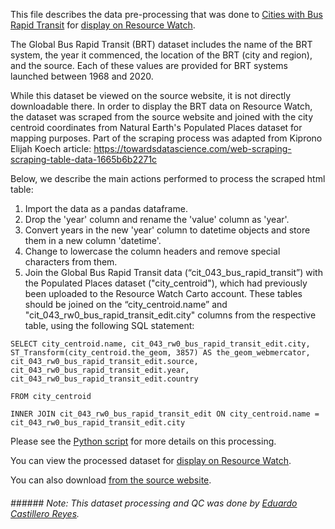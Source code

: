 This file describes the data pre-processing that was done to [Cities with Bus Rapid Transit](https://brtdata.org/indicators/systems/year_system_commenced) for [display on Resource Watch](https://bit.ly/3FGqorD).

The Global Bus Rapid Transit (BRT) dataset includes the name of the BRT system, the year it commenced, the location of the BRT (city and region), and the source. Each of these values are provided for BRT systems launched between 1968 and 2020.

While this dataset be viewed on the source website, it is not directly downloadable there. In order to display the BRT data on Resource Watch, the dataset was scraped from the source website and joined with the city centroid coordinates from Natural Earth's Populated Places dataset for mapping purposes. Part of the scraping process was adapted from Kiprono Elijah Koech article:
https://towardsdatascience.com/web-scraping-scraping-table-data-1665b6b2271c

Below, we describe the main actions performed to process the scraped html table:
1. Import the data as a pandas dataframe.
2. Drop the 'year' column and rename the 'value' column as 'year'.
3. Convert years in the new 'year' column to datetime objects and store them in a new column 'datetime'.
4. Change to lowercase the column headers and remove special characters from them.
5. Join the Global Bus Rapid Transit data (“cit_043_bus_rapid_transit”) with the Populated Places dataset ("city_centroid"), which had previously been uploaded to the Resource Watch Carto account. These tables should be joined on the “city_centroid.name” and "cit_043_rw0_bus_rapid_transit_edit.city" columns from the respective table, using the following SQL statement:

```
SELECT city_centroid.name, cit_043_rw0_bus_rapid_transit_edit.city, ST_Transform(city_centroid.the_geom, 3857) AS the_geom_webmercator, cit_043_rw0_bus_rapid_transit_edit.source, cit_043_rw0_bus_rapid_transit_edit.year, cit_043_rw0_bus_rapid_transit_edit.country 

FROM city_centroid 

INNER JOIN cit_043_rw0_bus_rapid_transit_edit ON city_centroid.name = cit_043_rw0_bus_rapid_transit_edit.city
```

Please see the [Python script](https://github.com/resource-watch/data-pre-processing/blob/master/cit_043_rw0_bus_rapid_transit/cit_043_rw0_bus_rapid_transit.py) for more details on this processing.

You can view the processed dataset for [display on Resource Watch](https://bit.ly/3FGqorD).

You can also download [from the source website](https://brtdata.org/indicators/systems/year_system_commenced).

###### ###### Note: This dataset processing and QC was done by [Eduardo Castillero Reyes](https://wrimexico.org/profile/eduardo-castillero-reyes).

